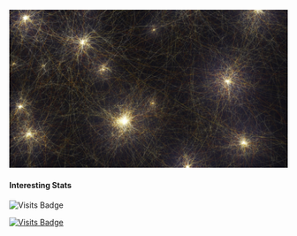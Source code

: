 ![Nemish's GitHub Banner](./assets/neurons.jpg)

#### Interesting Stats

![Visits Badge](https://badges.pufler.dev/visits/puf17640/git-badges)

[![Visits Badge](https://badges.pufler.dev/visits/nemishmehta/nemishmehta)](https://www.linkedin.com/in/nemishsmehta/)